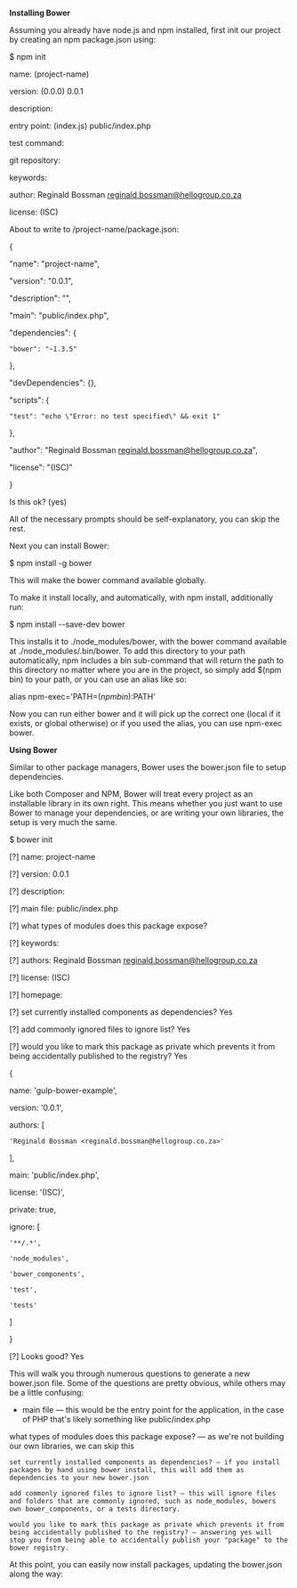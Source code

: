 
<strong>Installing Bower</strong>

Assuming you already have node.js and npm installed, first init our project by creating an npm package.json using:

$ npm init 

name: (project-name)

version: (0.0.0) 0.0.1

description:

entry point: (index.js) public/index.php

test command:

git repository:

keywords:

author: Reginald Bossman <reginald.bossman@hellogroup.co.za>

license: (ISC)

About to write to <path>/project-name/package.json:

{

  "name": "project-name",

  "version": "0.0.1",

  "description": "",

  "main": "public/index.php",

  "dependencies": {

    "bower": "~1.3.5"

  },

  "devDependencies": {},

  "scripts": {

    "test": "echo \"Error: no test specified\" && exit 1"

  },

  "author": "Reginald Bossman <reginald.bossman@hellogroup.co.za>",

  "license": "(ISC)"

}

Is this ok? (yes)

All of the necessary prompts should be self-explanatory, you can skip the rest.

Next you can install Bower:

$ npm install -g bower

This will make the bower command available globally.

To make it install locally, and automatically, with npm install, additionally run:

$ npm install --save-dev bower

This installs it to ./node_modules/bower, with the bower command available at ./node_modules/.bin/bower. To add this directory to your path automatically, npm includes a bin sub-command that will return the path to this directory no matter where you are in the project, so simply add $(npm bin) to your path, or you can use an alias like so:

alias npm-exec='PATH=$(npm bin):$PATH'

Now you can run either bower and it will pick up the correct one (local if it exists, or global otherwise) or if you used the alias, you can use npm-exec bower.

<strong>Using Bower</strong>

Similar to other package managers, Bower uses the bower.json file to setup dependencies.

Like both Composer and NPM, Bower will treat every project as an installable library in its own right. This means whether you just want to use Bower to manage your dependencies, or are writing your own libraries, the setup is very much the same.

$ bower init

[?] name: project-name

[?] version: 0.0.1

[?] description:

[?] main file: public/index.php

[?] what types of modules does this package expose?

[?] keywords:

[?] authors: Reginald Bossman <reginald.bossman@hellogroup.co.za>

[?] license: (ISC)

[?] homepage:

[?] set currently installed components as dependencies? Yes

[?] add commonly ignored files to ignore list? Yes

[?] would you like to mark this package as private which prevents it from being accidentally published to the registry? Yes

{

  name: 'gulp-bower-example',

  version: '0.0.1',

  authors: [

    'Reginald Bossman <reginald.bossman@hellogroup.co.za>'

  ],

  main: 'public/index.php',

  license: '(ISC)',

  private: true,

  ignore: [

    '**/.*',

    'node_modules',

    'bower_components',

    'test',

    'tests'

  ]

}

[?] Looks good? Yes

This will walk you through numerous questions to generate a new bower.json file. Some of the questions are pretty obvious, while others may be a little confusing:
    <ul>
    <li>main file — this would be the entry point for the application, in the case of PHP that's likely something like public/index.php</li>
    </ul>
    what types of modules does this package expose? — as we're not building our own libraries, we can skip this

    set currently installed components as dependencies? — if you install packages by hand using bower install, this will add them as dependencies to your new bower.json
    
    add commonly ignored files to ignore list? — this will ignore files and folders that are commonly ignored, such as node_modules, bowers own bower_components, or a tests directory.
    
    would you like to mark this package as private which prevents it from being accidentally published to the registry? — answering yes will stop you from being able to accidentally publish your "package" to the bower registry.

At this point, you can easily now install packages, updating the bower.json along the way:
